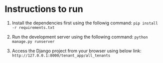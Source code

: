 # Instructions to run

1. Install the dependencies first using the followig command:
`pip install -r requirements.txt`

2. Run the development server using the following command:
`python manage.py runserver`

3. Access the Django project from your browser using below link:
`http://127.0.0.1:8000/tenant_app/all_tenants`
